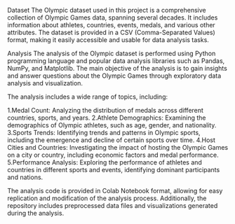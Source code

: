 Dataset
The Olympic dataset used in this project is a comprehensive collection of Olympic Games data, spanning several decades. 
It includes information about athletes, countries, events, medals, and various other attributes.
The dataset is provided in a CSV (Comma-Separated Values) format, making it easily accessible and usable for data analysis tasks.

Analysis
The analysis of the Olympic dataset is performed using Python programming language and popular data analysis libraries such as Pandas, NumPy, and Matplotlib. The main objective of the analysis is to gain insights and answer questions about the Olympic Games through exploratory data analysis and visualization.

The analysis includes a wide range of topics, including:

1.Medal Count: Analyzing the distribution of medals across different countries, sports, and years.
2.Athlete Demographics: Examining the demographics of Olympic athletes, such as age, gender, and nationality.
3.Sports Trends: Identifying trends and patterns in Olympic sports, including the emergence and decline of certain sports over time.
4.Host Cities and Countries: Investigating the impact of hosting the Olympic Games on a city or country, including economic factors and medal performance.
5.Performance Analysis: Exploring the performance of athletes and countries in different sports and events, identifying dominant participants and nations.


The analysis code is provided in Colab Notebook format, allowing for easy replication and modification of the analysis process. Additionally, the repository includes preprocessed data files and visualizations generated during the analysis.
